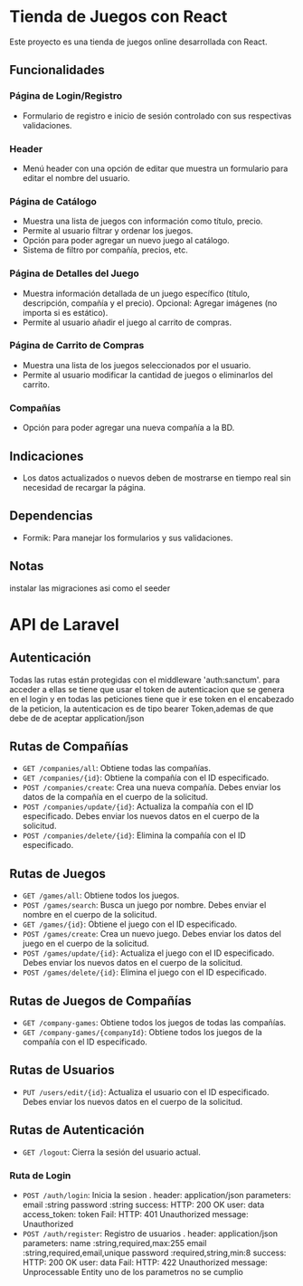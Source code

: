 # Tienda de Juegos con React

Este proyecto es una tienda de juegos online desarrollada con React.

## Funcionalidades

### Página de Login/Registro
- Formulario de registro e inicio de sesión controlado con sus respectivas validaciones.

### Header
- Menú header con una opción de editar que muestra un formulario para editar el nombre del usuario.

### Página de Catálogo
- Muestra una lista de juegos con información como título, precio.
- Permite al usuario filtrar y ordenar los juegos.
- Opción para poder agregar un nuevo juego al catálogo.
- Sistema de filtro por compañía, precios, etc.

### Página de Detalles del Juego
- Muestra información detallada de un juego específico (título, descripción, compañía y el precio). Opcional: Agregar imágenes (no importa si es estático).
- Permite al usuario añadir el juego al carrito de compras.

### Página de Carrito de Compras
- Muestra una lista de los juegos seleccionados por el usuario.
- Permite al usuario modificar la cantidad de juegos o eliminarlos del carrito.

### Compañías
- Opción para poder agregar una nueva compañía a la BD.

## Indicaciones
- Los datos actualizados o nuevos deben de mostrarse en tiempo real sin necesidad de recargar la página.

## Dependencias
- Formik: Para manejar los formularios y sus validaciones.

## Notas
 instalar las migraciones asi como el seeder 

# API de Laravel

## Autenticación
Todas las rutas están protegidas con el middleware 'auth:sanctum'. para acceder a ellas se tiene que usar el token
de autenticacion que se genera en el login y en todas las peticiones tiene que ir ese token en el encabezado de la peticion,  la autenticacion es de tipo bearer Token,ademas de que debe de de aceptar application/json


## Rutas de Compañías

- `GET /companies/all`: Obtiene todas las compañías.
- `GET /companies/{id}`: Obtiene la compañía con el ID especificado.
- `POST /companies/create`: Crea una nueva compañía. Debes enviar los datos de la compañía en el cuerpo de la solicitud.
- `POST /companies/update/{id}`: Actualiza la compañía con el ID especificado. Debes enviar los nuevos datos en el cuerpo de la solicitud.
- `POST /companies/delete/{id}`: Elimina la compañía con el ID especificado.

## Rutas de Juegos

- `GET /games/all`: Obtiene todos los juegos.
- `POST /games/search`: Busca un juego por nombre. Debes enviar el nombre en el cuerpo de la solicitud.
- `GET /games/{id}`: Obtiene el juego con el ID especificado.
- `POST /games/create`: Crea un nuevo juego. Debes enviar los datos del juego en el cuerpo de la solicitud.
- `POST /games/update/{id}`: Actualiza el juego con el ID especificado. Debes enviar los nuevos datos en el cuerpo de la solicitud.
- `POST /games/delete/{id}`: Elimina el juego con el ID especificado.

## Rutas de Juegos de Compañías

- `GET /company-games`: Obtiene todos los juegos de todas las compañías.
- `GET /company-games/{companyId}`: Obtiene todos los juegos de la compañía con el ID especificado.

## Rutas de Usuarios

- `PUT /users/edit/{id}`: Actualiza el usuario con el ID especificado. Debes enviar los nuevos datos en el cuerpo de la solicitud.

## Rutas de Autenticación

- `GET /logout`: Cierra la sesión del usuario actual.


### Ruta de Login

- `POST /auth/login`: Inicia la sesion .
    header: application/json
    parameters:
        email :string
        password :string
    success:
        HTTP: 200 OK
        user: data
        access_token: token
    Fail:
        HTTP: 401 Unauthorized
        message: Unauthorized
- `POST /auth/register`: Registro de usuarios .
    header: application/json
    parameters:
        name :string,required,max:255
        email :string,required,email,unique
        password :required,string,min:8
    success:
        HTTP: 200 OK
        user: data
    Fail:
        HTTP: 422 Unauthorized
        message: Unprocessable Entity
        uno de los parametros no se cumplio

